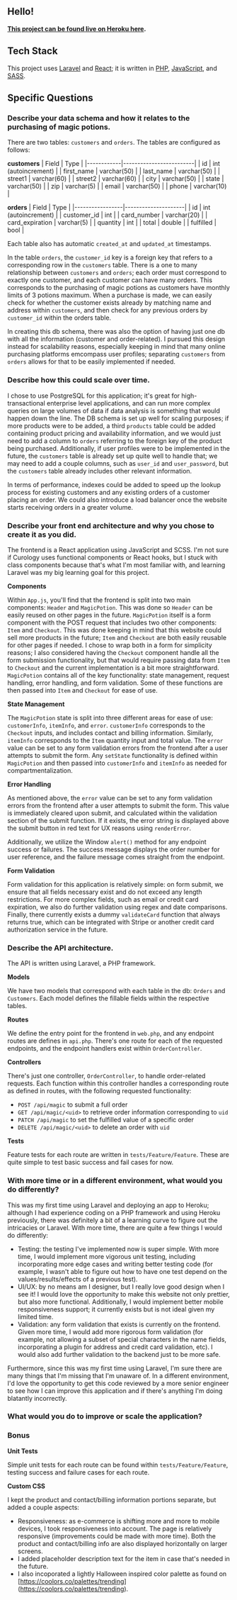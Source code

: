 ## Hello!
**[This project can be found live on Heroku here](https://sheltered-castle-49453.herokuapp.com/).**

## Tech Stack
This project uses [Laravel](https://laravel.com/) and [React](https://reactjs.org/); it is written
in [PHP](https://www.php.net/), [JavaScript](https://www.javascript.com/), and [SASS](https://sass-lang.com/).

## Specific Questions

### Describe your data schema and how it relates to the purchasing of magic potions.
There are two tables: `customers` and `orders`. The tables are configured as follows:

**customers**
| Field      | Type                    |
|------------|-------------------------|
| id         | int (autoincrement)     |
| first_name | varchar(50)             |
| last_name  | varchar(50)             |
| street1    | varchar(60)             |
| street2    | varchar(60)             |
| city       | varchar(50)             |
| state      | varchar(50)             |
| zip        | varchar(5)              |
| email      | varchar(50)             |
| phone      | varchar(10)             |

**orders**
| Field           | Type                |
|-----------------|---------------------|
| id              | int (autoincrement) |
| customer_id     | int                 |
| card_number     | varchar(20)         |
| card_expiration | varchar(5)          |
| quantity        | int                 |
| total           | double              |
| fulfilled       | bool                |

Each table also has automatic `created_at` and `updated_at` timestamps. 

In the table `orders`, the `customer_id` key is a foreign key that refers to a corresponding
row in the `customers` table. There is a one to many relationship between `customers` and `orders`;
each order must correspond to exactly one customer, and each customer can have many orders. This 
corresponds to the purchasing of magic potions as customers have monthly limits of 3 potions maximum. 
When a purchase is made, we can easily check for whether the customer exists already by matching
name and address within `customers`, and then check for any previous orders by `customer_id` within 
the orders table. 

In creating this db schema, there was also the option of having just one db with all the information 
(customer and order-related). I pursued this design instead for scalability reasons, especially 
keeping in mind that many online purchasing platforms emcompass user profiles; separating `customers` 
from `orders` allows for that to be easily implemented if needed. 

### Describe how this could scale over time.
I chose to use PostgreSQL for this application; it's great for high-transactional enterprise level 
applications, and can run more complex queries on large volumes of data if data analysis is something
that would happen down the line. The DB schema is set up well for scaling purposes; if more products 
were to be added, a third `products` table could be added containing product pricing and availability
information, and we would just need to add a column to `orders` referring to the foreign key of the
product being purchased. Additionally, if user profiles were to be implemented in the future, the 
`customers` table is already set up quite well to handle that; we may need to add a couple columns, such as 
`user_id` and `user_password`, but the `customers` table already includes other relevant information.

In terms of performance, indexes could be added to speed up the lookup process for existing customers
and any existing orders of a customer placing an order. We could also introduce a load balancer once
the website starts receiving orders in a greater volume.

### Describe your front end architecture and why you chose to create it as you did.
The frontend is a React application using JavaScript and SCSS. I'm not sure if Curology uses functional
components or React hooks, but I stuck with class components because that's what I'm most familiar with, 
and learning Laravel was my big learning goal for this project. 

**Components**

Within `App.js`, you'll find that the frontend is split into two main components: `Header` 
and `MagicPotion`. This was done so `Header` can be easily reused on other pages in the future. 
`MagicPotion` itself is a form component with the POST request that includes two other components: 
`Item` and `Checkout`. This was done keeping in mind that this website could sell more products in 
the future; `Item` and `Checkout` are both easily reusable for other pages if needed. I chose to wrap both 
in a form for simplicity reasons; I also considered having the `Checkout` component handle 
all the form submission functionality, but that would require passing data from `Item` 
to `Checkout` and the current implementation is a bit more straightforward. `MagicPotion` contains all 
of the key functionality: state management, request handling, error handling, and form validation. Some
of these functions are then passed into `Item` and `Checkout` for ease of use. 

**State Management**

The `MagicPotion` state is split into three different areas for ease of use: `customerInfo`, `itemInfo`, 
and `error`. `customerInfo` corresponds to the `Checkout` inputs, and includes contact and billing 
information. Similarly, `itemInfo` corresponds to the `Item` quantity input and total value. The `error` 
value can be set to any form validation errors from the frontend after a user attempts to submit the form. 
Any `setState` functionality is defined within `MagicPotion` and then passed into `customerInfo` and `itemInfo` 
as needed for compartmentalization. 

**Error Handling**

As mentioned above, the `error` value can be set to any form validation errors from the frontend after 
a user attempts to submit the form. This value is immediately cleared upon submit, and calculated within the
validation section of the submit function. If it exists, the error string is displayed above the submit button 
in red text for UX reasons using `renderError`. 

Additionally, we utilize the Window `alert()` method for any endpoint success or failures. The success message
displays the order number for user reference, and the failure message comes straight from the endpoint.

**Form Validation**

Form validation for this application is relatively simple: on form submit, we ensure that all fields necessary
exist and do not exceed any length restrictions. For more complex fields, such as email or credit card expiration,
we also do further validation using regex and date comparisons. Finally, there currently exists a dummy
`validateCard` function that always returns true, which can be integrated with Stripe or another credit card 
authorization service in the future. 

### Describe the API architecture.
The API is written using Laravel, a PHP framework. 

**Models**

We have two models that correspond with each table in the db: `Orders` and `Customers`. Each model defines the
fillable fields within the respective tables.

**Routes**

We define the entry point for the frontend in `web.php`, and any endpoint routes are defines in `api.php`. 
There's one route for each of the requested endpoints, and the endpoint handlers exist within `OrderController`.

**Controllers**

There's just one controller, `OrderController`, to handle order-related requests. Each function within this
controller handles a corresponding route as defined in routes, with the following requested functionality: 

- `POST /api/magic` to submit a full order
- `GET /api/magic/<uid>` to retrieve order information corresponding to `uid`
- `PATCH /api/magic` to set the fulfilled value of a specific order
- `DELETE /api/magic/<uid>` to delete an order with `uid`

**Tests**

Feature tests for each route are written in `tests/Feature/Feature`. These are quite simple to test basic success
and fail cases for now.

### With more time or in a different environment, what would you do differently?
This was my first time using Laravel and deploying an app to Heroku; although I had experience coding on a PHP
framework and using Heroku previously, there was definitely a bit of a learning curve to figure out the intricacies
or Laravel. With more time, there are quite a few things I would do differently:

- Testing: the testing I've implemented now is super simple. With more time, I would implement more vigorous unit 
  testing, including incorporating more edge cases and writing better testing code (for example, I wasn't able to 
  figure out how to have one test depend on the values/results/effects of a previous test).
- UI/UX: by no means am I designer, but I really love good design when I see it! I would love the opportunity to
  make this website not only prettier, but also more functional. Additionally, I would implement better mobile
  responsiveness support; it currently exists but is not ideal given my limited time. 
- Validation: any form validation that exists is currently on the frontend. Given more time, I would add more
  rigorous form validation (for example, not allowing a subset of special characters in the name fields, 
  incorporating a plugin for address and credit card validation, etc). I would also add further validation to the 
  backend just to be more safe.

Furthermore, since this was my first time using Laravel, I'm sure there are many things that I'm missing that I'm 
unaware of. In a different environment, I'd love the opportunity to get this code reviewed by a more senior engineer 
to see how I can improve this application and if there's anything I'm doing blatantly incorrectly. 

### What would you do to improve or scale the application?

### Bonus
**Unit Tests** 

Simple unit tests for each route can be found within `tests/Feature/Feature`, testing success and
failure cases for each route.  

**Custom CSS**

I kept the product and contact/billing information portions separate, but added a couple aspects:

- Responsiveness: as e-commerce is shifting more and more to mobile devices, I took 
  responsiveness into account. The page is relatively responsive (improvements could be made
  with more time). Both the product and contact/billing info are also displayed horizontally on larger screens. 
- I added placeholder description text for the item in case that's needed in the future. 
- I also incoporated a lightly Halloween inspired color palette as found on [https://coolors.co/palettes/trending]
  (https://coolors.co/palettes/trending).
